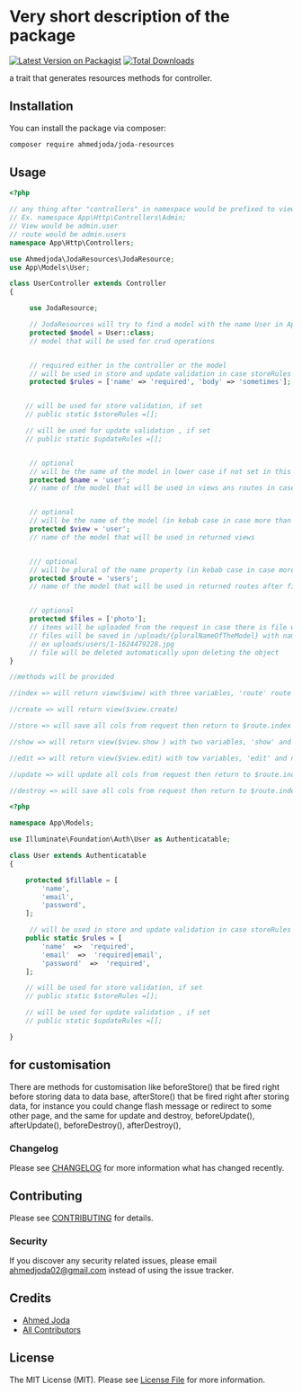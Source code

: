 # Very short description of the package

[![Latest Version on Packagist](https://img.shields.io/packagist/v/ahmedjoda/joda-resources.svg?style=flat-square)](https://packagist.org/packages/ahmedjoda/joda-resources)
[![Total Downloads](https://img.shields.io/packagist/dt/ahmedjoda/joda-resources.svg?style=flat-square)](https://packagist.org/packages/ahmedjoda/joda-resources)

a trait that generates resources methods for controller.

## Installation

You can install the package via composer:

```bash
composer require ahmedjoda/joda-resources
```

## Usage

```php
<?php

// any thing after "controllers" in namespace would be prefixed to view and route properties
// Ex. namespace App\Http\Controllers\Admin;
// View would be admin.user
// route would be admin.users
namespace App\Http\Controllers;

use Ahmedjoda\JodaResources\JodaResource;
use App\Models\User;

class UserController extends Controller
{

     use JodaResource;

     // JodaResources will try to find a model with the name User in App\Models, App\ or App\Model
     protected $model = User::class;
     // model that will be used for crud operations


     // required either in the controller or the model
     // will be used in store and update validation in case storeRules or updateRules are not set
     protected $rules = ['name' => 'required', 'body' => 'sometimes'];


    // will be used for store validation, if set
    // public static $storeRules =[];

    // will be used for update validation , if set
    // public static $updateRules =[];


     // optional
     // will be the name of the model in lower case if not set in this example 'user'
     protected $name = 'user';
     // name of the model that will be used in views ans routes in case there are not set


     // optional
     // will be the name of the model (in kebab case in case more than one word) if not set in this example 'user'
     protected $view = 'user';
     // name of the model that will be used in returned views


     /// optional
     // will be plural of the name property (in kebab case in case more than one word) if not set in this example 'users'
     protected $route = 'users';
     // name of the model that will be used in returned routes after finishing the operation


     // optional
     protected $files = ['photo'];
     // items will be uploaded from the request in case there is file with the same name
     // files will be saved in /uploads/{pluralNameOfTheModel} with name {user_id}-{time}.{ext}
     // ex uploads/users/1-1624479228.jpg
     // file will be deleted automatically upon deleting the object
}

//methods will be provided

//index => will return view($view) with three variables, 'route' route of the resource to be used in actions, 'index' (all users) and plural name of the model in this example 'users' you can use either of them

//create => will return view($view.create)

//store => will save all cols from request then return to $route.index

//show => will return view($view.show ) with two variables, 'show' and name of the model in this example 'user' you can use either of them

//edit => will return view($view.edit) with tow variables, 'edit' and name of the model in this example 'user' you can use either of them

//update => will update all cols from request then return to $route.index

//destroy => will save all cols from request then return to $route.index
```

```php
<?php

namespace App\Models;

use Illuminate\Foundation\Auth\User as Authenticatable;

class User extends Authenticatable
{

    protected $fillable = [
        'name',
        'email',
        'password',
    ];

     // will be used in store and update validation in case storeRules or updateRules are not set
    public static $rules = [
        'name'  =>  'required',
        'email'  =>  'required|email',
        'password'  =>  'required',
    ];

    // will be used for store validation, if set
    // public static $storeRules =[];

    // will be used for update validation , if set
    // public static $updateRules =[];

}
```

## for customisation

There are methods for customisation like
beforeStore() that be fired right before storing data to data base,
afterStore() that be fired right after storing data, for instance you could change flash message or redirect to some other page,
and the same for update and destroy,
beforeUpdate(),
afterUpdate(),
beforeDestroy(),
afterDestroy(),

### Changelog

Please see [CHANGELOG](CHANGELOG.md) for more information what has changed recently.

## Contributing

Please see [CONTRIBUTING](CONTRIBUTING.md) for details.

### Security

If you discover any security related issues, please email ahmedjoda02@gmail.com instead of using the issue tracker.

## Credits

- [Ahmed Joda](https://github.com/ahmedjoda)
- [All Contributors](../../contributors)

## License

The MIT License (MIT). Please see [License File](LICENSE.md) for more information.
